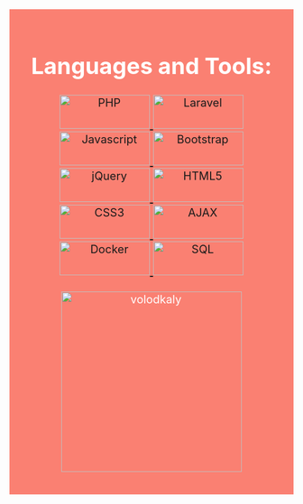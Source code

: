 <div style="background-color: salmon; padding: 20px; color: white; font-size: 20px;">

<h1 align="center">Languages and Tools:</h1>
<p align="center">
  <a href="https://www.php.net" target="_blank" rel="noreferrer">
    <img src="https://img.shields.io/badge/-PHP-777BB4?style=for-the-badge&logo=php&logoColor=white" alt="PHP" width="160" height="60"/>
  </a>
  <a href="https://laravel.com/" target="_blank" rel="noreferrer">
    <img src="https://img.shields.io/badge/-Laravel-FF2D20?style=for-the-badge&logo=laravel&logoColor=white" alt="Laravel" width="160" height="60"/>
  </a>
   <br>
  <a href="https://developer.mozilla.org/en-US/docs/Web/JavaScript" target="_blank" rel="noreferrer">
    <img src="https://img.shields.io/badge/-Javascript-F7DF1E?style=for-the-badge&logo=javascript&logoColor=black" alt="Javascript" width="160" height="60"/>
  </a>
  <a href="https://getbootstrap.com" target="_blank" rel="noreferrer">
    <img src="https://img.shields.io/badge/-Bootstrap-7952B3?style=for-the-badge&logo=bootstrap&logoColor=white" alt="Bootstrap" width="160" height="60"/>
  </a>
   <br>
  <a href="https://jquery.com/" target="_blank" rel="noreferrer">
    <img src="https://img.shields.io/badge/-jQuery-0769AD?style=for-the-badge&logo=jquery&logoColor=white" alt="jQuery" width="160" height="60"/>
  </a>
 
  <a href="https://www.w3.org/html/" target="_blank" rel="noreferrer">
    <img src="https://img.shields.io/badge/-HTML5-E34F26?style=for-the-badge&logo=html5&logoColor=white" alt="HTML5" width="160" height="60"/>
  </a>
   <br>
  <a href="https://www.w3schools.com/css/" target="_blank" rel="noreferrer">
    <img src="https://img.shields.io/badge/-CSS3-1572B6?style=for-the-badge&logo=css3&logoColor=white" alt="CSS3" width="160" height="60"/>
  </a>
  <a href="https://api.jquery.com/jquery.ajax/" target="_blank" rel="noreferrer">
    <img src="https://img.shields.io/badge/-AJAX-blue?style=for-the-badge" alt="AJAX" width="160" height="60"/>
  </a>
   <br>
  <a href="https://www.docker.com/" target="_blank" rel="noreferrer">
    <img src="https://img.shields.io/badge/-Docker-2496ED?style=for-the-badge&logo=docker&logoColor=white" alt="Docker" width="160" height="60"/>
  </a>
  <a href="https://www.mysql.com/" target="_blank" rel="noreferrer">
    <img src="https://img.shields.io/badge/-SQL-4479A1?style=for-the-badge&logo=MySQL&logoColor=white" alt="SQL" width="160" height="60"/>
  </a>
  <br>
  <br>
<img align="center" src="https://github-readme-stats.vercel.app/api/top-langs?username=volodkaly&show_icons=true&theme=graywhite&locale=en&layout=compact" alt="volodkaly" width="320"/>
</p>

</div>

